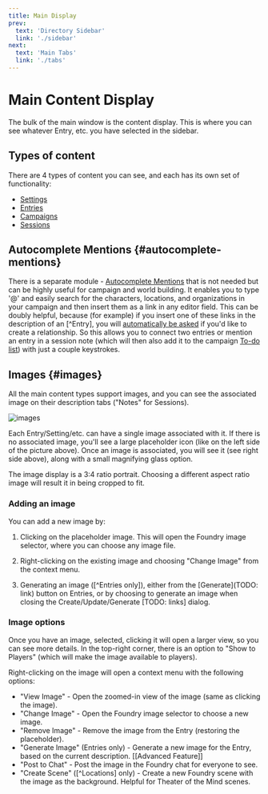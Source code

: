 ```yaml
---
title: Main Display
prev: 
  text: 'Directory Sidebar'
  link: './sidebar'
next: 
  text: 'Main Tabs'
  link: './tabs'
---
```

# Main Content Display

The bulk of the main window is the content display.  This is where you can see whatever Entry, etc. you have selected in the sidebar.

## Types of content
There are 4 types of content you can see, and each has its own set of functionality:
- [Settings](/reference/world-building/content/setting)
- [Entries](/reference/world-building/content/entry)
- [Campaigns](/reference/playing/content/campaign)
- [Sessions](/reference/playing/content/session)


## Autocomplete Mentions {#autocomplete-mentions}
There is a separate module - [Autocomplete Mentions](https://github.com/dovrosenberg/fvtt-autocomplete-mentions) that is not needed but can be highly useful for campaign and world building.  It enables you to type '@' and easily search for the characters, locations, and organizations in your campaign and then insert them as a link in any editor field.  This can be doubly helpful, because (for example) if you insert one of these links in the description of an [^Entry], you will [automatically be asked](/reference/world-building/content/entry/description#managing-relationships) if you'd like to create a relationship.  So this allows you to connect two entries or mention an entry in a session note (which will then also add it to the campaign [To-do list](/reference/playing/content/campaign/todos)) with just a couple keystrokes.

## Images {#images}

All the main content types support images, and you can see the associated image on their description tabs ("Notes" for Sessions).

![images](/assets/images/images.webp)

Each Entry/Setting/etc. can have a single image associated with it.  If there is no associated image, you'll see a large placeholder icon (like on the left side of the picture above).  Once an image is associated, you will see it (see right side above), along with a small magnifying glass option.

The image display is a 3:4 ratio portrait.  Choosing a different aspect ratio image will result it in being cropped to fit.

### Adding an image
You can add a new image by:
1. Clicking on the placeholder image.  This will open the Foundry image selector, where you can choose any image file.

2. Right-clicking on the existing image and choosing "Change Image" from the context menu.

3. Generating an image ([^Entries only]), either from the [Generate](TODO: link) button on Entries, or by choosing to generate an image when closing the Create/Update/Generate [TODO: links] dialog.

### Image options
Once you have an image, selected, clicking it will open a larger view, so you can see more details.  In the top-right corner, there is an option to "Show to Players" (which will make the image available to players).

Right-clicking on the image will open a context menu with the following options:
- "View Image" - Open the zoomed-in view of the image (same as clicking the image).
- "Change Image" - Open the Foundry image selector to choose a new image.
- "Remove Image" - Remove the image from the Entry (restoring the placeholder).
- "Generate Image" (Entries only) - Generate a new image for the Entry, based on the current description. [[Advanced Feature]]
- "Post to Chat" - Post the image in the Foundry chat for everyone to see.
- "Create Scene" ([^Locations] only) - Create a new Foundry scene with the image as the background.  Helpful for Theater of the Mind scenes.
